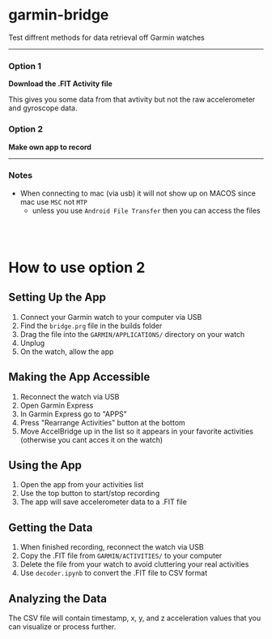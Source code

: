 # garmin-bridge

Test diffrent methods for data retrieval off Garmin watches

______
### Option 1
**Download the .FIT Activity file**

This gives you some data from that avtivity but not the raw accelerometer and gyroscope data. 

### Option 2
**Make own app to record**


____
### Notes

- When connecting to mac (via usb) it will not show up on MACOS since mac use `MSC` not `MTP`
    - unless you use `Android File Transfer` then you can access the files

<br>
<br>

# How to use option 2

## Setting Up the App
1. Connect your Garmin watch to your computer via USB
2. Find the `bridge.prg` file in the builds folder
3. Drag the file into the `GARMIN/APPLICATIONS/` directory on your watch
4. Unplug
5. On the watch, allow the app

## Making the App Accessible
1. Reconnect the watch via USB
2. Open Garmin Express
3. In Garmin Express go to "APPS"
3. Press "Rearrange Activities" button at the bottom
4. Move AccelBridge up in the list so it appears in your favorite activities (otherwise you cant acces it on the watch)

## Using the App
1. Open the app from your activities list
2. Use the top button to start/stop recording
3. The app will save accelerometer data to a .FIT file

## Getting the Data
1. When finished recording, reconnect the watch via USB
2. Copy the .FIT file from `GARMIN/ACTIVITIES/` to your computer
3. Delete the file from your watch to avoid cluttering your real activities
4. Use `decoder.ipynb` to convert the .FIT file to CSV format

## Analyzing the Data
The CSV file will contain timestamp, x, y, and z acceleration values that you can visualize or process further.